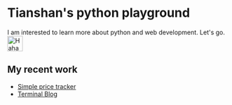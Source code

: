 Tianshan's python playground
============================

I am interested to learn more about python and web development. Let's go. <img src="http://emojipedia-us.s3.amazonaws.com/cache/84/0b/840bd87c39c91f3cb207ac4251b49048.png" width="35" height="35" alt="Haha"/>

My recent work
-----------------
* [Simple price tracker](https://github.com/Free99/py-web/tree/master/PriceTracker)
* [Terminal Blog](https://github.com/Free99/py-web/tree/master/TerminalBlog)
